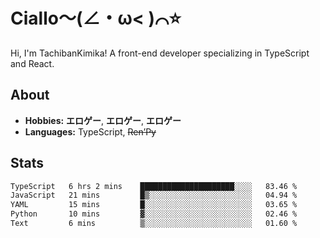 # Ciallo～(∠・ω< )⌒⭐️

Hi, I'm TachibanKimika! A front-end developer specializing in TypeScript and React.

## About
- **Hobbies:** **エロゲー**, **エロゲー**, **エロゲー**
- **Languages:** TypeScript, ~~Ren’Py~~

## Stats
<!--START_SECTION:waka-->

```txt
TypeScript   6 hrs 2 mins    █████████████████████░░░░   83.46 %
JavaScript   21 mins         █▒░░░░░░░░░░░░░░░░░░░░░░░   04.94 %
YAML         15 mins         █░░░░░░░░░░░░░░░░░░░░░░░░   03.65 %
Python       10 mins         ▓░░░░░░░░░░░░░░░░░░░░░░░░   02.46 %
Text         6 mins          ▒░░░░░░░░░░░░░░░░░░░░░░░░   01.60 %
```

<!--END_SECTION:waka-->

<!-- ![Metrics](https://metrics.lecoq.io/TachibanaKimika?template=classic&base.activity=0&base.community=0&base.repositories=0&languages=1&isocalendar=1&isocalendar.duration=half-year&languages.limit=8&languages.sections=most-used&languages.colors=github&languages.threshold=0%25&languages.indepth=false&languages.recent.load=300&languages.recent.days=14&config.timezone=Asia%2FShanghai)
 -->
